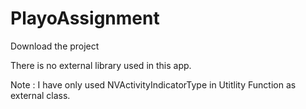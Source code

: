 # PlayoAssignment

Download the project

There is no external library used in this app.

Note : I have only used NVActivityIndicatorType in Utitlity Function as external class.
